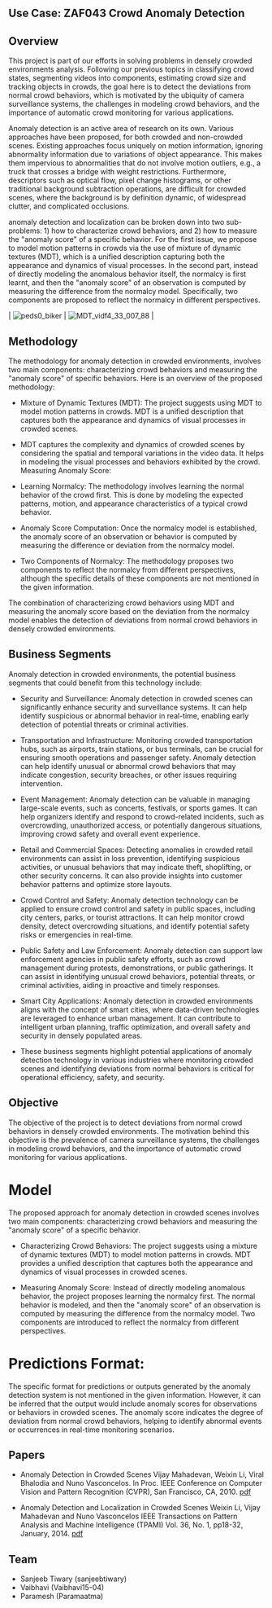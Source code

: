 ## Use Case: ZAF043 Crowd Anomaly Detection


## Overview
This project is part of our efforts in solving problems in densely crowded environments analysis. Following our previous topics in classifying crowd states, segmenting videos into components, estimating crowd size and tracking objects in crowds, the goal here is to detect the deviations from normal crowd behaviors, which is motivated by the ubiquity of camera surveillance systems, the challenges in modeling crowd behaviors, and the importance of automatic crowd monitoring for various applications.

Anomaly detection is an active area of research on its own. Various approaches have been proposed, for both crowded and non-crowded scenes. Existing approaches focus uniquely on motion information, ignoring abnormality information due to variations of object appearance. This makes them impervious to abnormalities that do not involve motion outliers, e.g., a truck that crosses a bridge with weight restrictions. Furthermore, descriptors such as optical flow, pixel change histograms, or other traditional background subtraction operations, are difficult for crowded scenes, where the background is by definition dynamic, of widespread clutter, and complicated occlusions.

anomaly detection and localization can be broken down into two sub-problems: 1) how to characterize crowd behaviors, and 2) how to measure the "anomaly score" of a specific behavior. For the first issue, we propose to model motion patterns in crowds via the use of mixture of dynamic textures (MDT), which is a unified description capturing both the appearance and dynamics of visual processes. In the second part, instead of directly modeling the anomalous behavior itself, the normalcy is first learnt, and then the "anomaly score" of an observation is computed by measuring the difference from the normalcy model. Specifically, two components are proposed to reflect the normalcy in different perspectives.  

| ![peds0_biker](https://github.com/priyanka011011/Crowd-Anomaly-Detection/assets/63203112/1ba3d710-e01f-47b2-b23f-442a815a80bc) | ![MDT_vidf4_33_007_88](https://github.com/priyanka011011/Crowd-Anomaly-Detection/assets/63203112/1b8fafa8-0689-47b5-9e9f-d17d37fc899b) |


## Methodology
The methodology for anomaly detection in crowded environments, involves two main components: characterizing crowd behaviors and measuring the "anomaly score" of specific behaviors. Here is an overview of the proposed methodology:

- Mixture of Dynamic Textures (MDT): The project suggests using MDT to model motion patterns in crowds. MDT is a unified description that captures both the appearance and dynamics of visual processes in crowded scenes.

- MDT captures the complexity and dynamics of crowded scenes by considering the spatial and temporal variations in the video data. It helps in modeling the visual processes and behaviors exhibited by the crowd.
Measuring Anomaly Score:

- Learning Normalcy: The methodology involves learning the normal behavior of the crowd first. This is done by modeling the expected patterns, motion, and appearance characteristics of a typical crowd behavior.

- Anomaly Score Computation: Once the normalcy model is established, the anomaly score of an observation or behavior is computed by measuring the difference or deviation from the normalcy model.

- Two Components of Normalcy: The methodology proposes two components to reflect the normalcy from different perspectives, although the specific details of these components are not mentioned in the given information.

The combination of characterizing crowd behaviors using MDT and measuring the anomaly score based on the deviation from the normalcy model enables the detection of deviations from normal crowd behaviors in densely crowded environments.

## Business Segments
Anomaly detection in crowded environments, the potential business segments that could benefit from this technology include:

- Security and Surveillance: Anomaly detection in crowded scenes can significantly enhance security and surveillance systems. It can help identify suspicious or abnormal behavior in real-time, enabling early detection of potential threats or criminal activities.

- Transportation and Infrastructure: Monitoring crowded transportation hubs, such as airports, train stations, or bus terminals, can be crucial for ensuring smooth operations and passenger safety. Anomaly detection can help identify unusual or abnormal crowd behaviors that may indicate congestion, security breaches, or other issues requiring intervention.

- Event Management: Anomaly detection can be valuable in managing large-scale events, such as concerts, festivals, or sports games. It can help organizers identify and respond to crowd-related incidents, such as overcrowding, unauthorized access, or potentially dangerous situations, improving crowd safety and overall event experience.

- Retail and Commercial Spaces: Detecting anomalies in crowded retail environments can assist in loss prevention, identifying suspicious activities, or unusual behaviors that may indicate theft, shoplifting, or other security concerns. It can also provide insights into customer behavior patterns and optimize store layouts.

- Crowd Control and Safety: Anomaly detection technology can be applied to ensure crowd control and safety in public spaces, including city centers, parks, or tourist attractions. It can help monitor crowd density, detect overcrowding situations, and identify potential safety risks or emergencies in real-time.

- Public Safety and Law Enforcement: Anomaly detection can support law enforcement agencies in public safety efforts, such as crowd management during protests, demonstrations, or public gatherings. It can assist in identifying unusual crowd behaviors, potential threats, or criminal activities, aiding in proactive and timely responses.

- Smart City Applications: Anomaly detection in crowded environments aligns with the concept of smart cities, where data-driven technologies are leveraged to enhance urban management. It can contribute to intelligent urban planning, traffic optimization, and overall safety and security in densely populated areas.

- These business segments highlight potential applications of anomaly detection technology in various industries where monitoring crowded scenes and identifying deviations from normal behaviors is critical for operational efficiency, safety, and security.


## Objective
The objective of the project is to detect deviations from normal crowd behaviors in densely crowded environments. The motivation behind this objective is the prevalence of camera surveillance systems, the challenges in modeling crowd behaviors, and the importance of automatic crowd monitoring for various applications.

# Model
The proposed approach for anomaly detection in crowded scenes involves two main components: characterizing crowd behaviors and measuring the "anomaly score" of a specific behavior.

- Characterizing Crowd Behaviors: The project suggests using a mixture of dynamic textures (MDT) to model motion patterns in crowds. MDT provides a unified description that captures both the appearance and dynamics of visual processes in crowded scenes.

- Measuring Anomaly Score: Instead of directly modeling anomalous behavior, the project proposes learning the normalcy first. The normal behavior is modeled, and then the    "anomaly score" of an observation is computed by measuring the difference from the normalcy model. Two components are introduced to reflect the normalcy from different perspectives.

# Predictions Format:
The specific format for predictions or outputs generated by the anomaly detection system is not mentioned in the given information. However, it can be inferred that the output would include anomaly scores for observations or behaviors in crowded scenes. The anomaly score indicates the degree of deviation from normal crowd behaviors, helping to identify abnormal events or occurrences in real-time monitoring scenarios.

## Papers
- Anomaly Detection in Crowded Scenes
  Vijay Mahadevan, Weixin Li, Viral Bhalodia and Nuno Vasconcelos.
  In Proc. IEEE Conference on Computer Vision and Pattern Recognition (CVPR),
  San Francisco, CA, 2010. [pdf](http://www.svcl.ucsd.edu/publications/conference/2010/cvpr2010/cvpr_anomaly_2010.pdf)
  
- Anomaly Detection and Localization in Crowded Scenes
  Weixin Li, Vijay Mahadevan and Nuno Vasconcelos
  IEEE Transactions on Pattern Analysis and Machine Intelligence (TPAMI)
  Vol. 36, No. 1, pp18-32, January, 2014. [pdf](http://www.svcl.ucsd.edu/publications/journal/2013/pami.anomaly/pami_anomaly.pdf)  

## Team
* Sanjeeb Tiwary (sanjeebtiwary)
* Vaibhavi (Vaibhavi15-04)
* Paramesh (Paramaatma)
